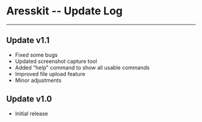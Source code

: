 # Aresskit -- Update Log

***

## Update v1.1
 * Fixed some bugs
 * Updated screenshot capture tool
 * Added "help" command to show all usable commands
 * Improved file upload feature
 * Minor adjustments

## Update v1.0
 * Initial release